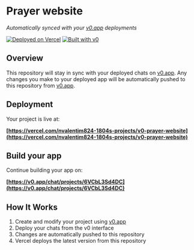 # Prayer website

*Automatically synced with your [v0.app](https://v0.app) deployments*

[![Deployed on Vercel](https://img.shields.io/badge/Deployed%20on-Vercel-black?style=for-the-badge&logo=vercel)](https://vercel.com/nvalentim824-1804s-projects/v0-prayer-website)
[![Built with v0](https://img.shields.io/badge/Built%20with-v0.app-black?style=for-the-badge)](https://v0.app/chat/projects/6VCbL3Sd4DC)

## Overview

This repository will stay in sync with your deployed chats on [v0.app](https://v0.app).
Any changes you make to your deployed app will be automatically pushed to this repository from [v0.app](https://v0.app).

## Deployment

Your project is live at:

**[https://vercel.com/nvalentim824-1804s-projects/v0-prayer-website](https://vercel.com/nvalentim824-1804s-projects/v0-prayer-website)**

## Build your app

Continue building your app on:

**[https://v0.app/chat/projects/6VCbL3Sd4DC](https://v0.app/chat/projects/6VCbL3Sd4DC)**

## How It Works

1. Create and modify your project using [v0.app](https://v0.app)
2. Deploy your chats from the v0 interface
3. Changes are automatically pushed to this repository
4. Vercel deploys the latest version from this repository